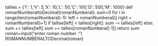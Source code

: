 tallies = {'I': 1,'V': 5,'X': 10,'L': 50,'C': 100,'D': 500,'M': 1000}
def romanNumberaltoDecimal(romanNumberal):
sum=0
for i in range(len(romanNumberal)-1):
left = romanNumberal[i]
right = romanNumberal[i+1]
if tallise[left] < tallies[right]:
sum -= tallies[left]
else:
sum += tallies[left]
sum += tallies[romanNumberal[-1]]
return sum 
roman=input("enter roman number :")
ROMANNUMBERALTODecimal(roman)

